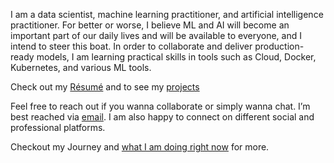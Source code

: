 I am a data scientist, machine learning practitioner, and artificial intelligence practitioner. For better or worse, I believe ML and AI will become an important part of our daily lives and will be available to everyone, and I intend to steer this boat. In order to collaborate and deliver production-ready models, I am learning practical skills in tools such as Cloud, Docker, Kubernetes, and various ML tools.

Check out my [Résumé](https://ashishlotakeresume.pages.dev/) and to see my [projects](/projects)

Feel free to reach out if you wanna collaborate or simply wanna chat. I’m best reached via [email](mailto:hello@ashihlotake.com). I am also happy to connect on different social and professional platforms.

Checkout my Journey and [what I am doing right now](/now) for more.
